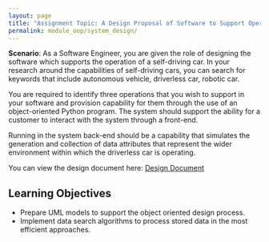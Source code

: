 ```yaml
---
layout: page
title: "Assignment Topic: A Design Proposal of Software to Support Operation of a Driverless Car"
permalink: module_oop/system_design/
---
```



**Scenario**: As a Software Engineer, you are given the role of designing the software which supports the operation of a self-driving car. In your research around the capabilities of self-driving cars, you can search for keywords that include autonomous vehicle, driverless car, robotic car.

You are required to identify three operations that you wish to support in your software and provision capability for them through the use of an object-oriented Python program. The system should support the ability for a customer to interact with the system through a front-end.

Running in the system back-end should be a capability that simulates the generation and collection of data attributes that represent the wider environment within which the driverless car is operating.

You can view the design document here: [Design Document](/comingsoon)


## Learning Objectives
- Prepare UML models to support the object oriented design process.
- Implement data search algorithms to process stored data in the most efficient approaches.